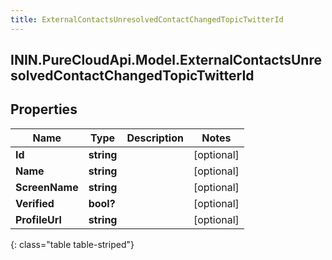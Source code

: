 ```yaml
---
title: ExternalContactsUnresolvedContactChangedTopicTwitterId
---
```

## ININ.PureCloudApi.Model.ExternalContactsUnresolvedContactChangedTopicTwitterId

## Properties

|Name | Type | Description | Notes|
|------------ | ------------- | ------------- | -------------|
| **Id** | **string** |  | [optional] |
| **Name** | **string** |  | [optional] |
| **ScreenName** | **string** |  | [optional] |
| **Verified** | **bool?** |  | [optional] |
| **ProfileUrl** | **string** |  | [optional] |
{: class="table table-striped"}


